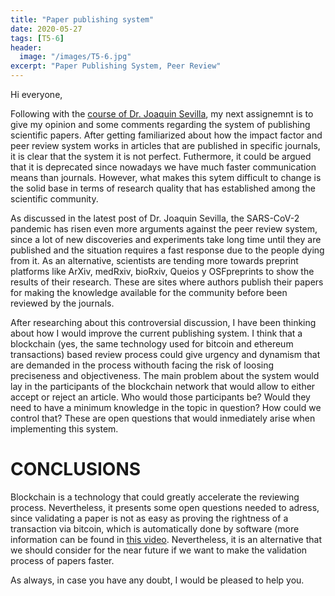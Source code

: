 ```yaml
---
title: "Paper publishing system"
date: 2020-05-27
tags: [T5-6]
header:
  image: "/images/T5-6.jpg"
excerpt: "Paper Publishing System, Peer Review"
---
```

<div id="fb-root"></div>
<script async defer crossorigin="anonymous" src="https://connect.facebook.net/es_ES/sdk.js#xfbml=1&version=v7.0"></script>
Hi everyone,

Following with the [course of Dr. Joaquin Sevilla](https://abai-g9.blogspot.com), my next assignemnt is to give my opinion and some comments regarding the system of publishing scientific papers. After getting familiarized about how the impact factor and peer review system works in articles that are published in specific journals, it is clear that the system it is not perfect. Futhermore, it could be argued that it is deprecated since nowadays we have much faster communication means than journals. However, what makes this sytem difficult to change is the solid base in terms of research quality that has established among the scientific community. 

As discussed in the latest post of Dr. Joaquin Sevilla, the  SARS-CoV-2 pandemic has risen even more arguments against the peer review system, since a lot of new discoveries and experiments take long time until they are published and the situation requires a fast response due to the people dying from it. As an alternative, scientists are tending more towards preprint platforms like ArXiv, medRxiv, bioRxiv, Queios y OSFpreprints to show the results of their research. These are sites where authors publish their papers for making the knowledge available for the community before been reviewed by the journals.

After researching about this controversial discussion, I have been thinking about how I would improve the current publishing system. I think that a blockchain (yes, the same technology used for bitcoin and ethereum transactions) based review process could give urgency and dynamism that are demanded in the process withouth facing the risk of loosing preciseness and objectiveness. The main problem about the system would lay in the participants of the blockchain network that would allow to either accept or reject an article. Who would those participants be? Would they need to have a minimum knowledge in the topic in question? How could we control that? These are open questions that would inmediately arise when implementing this system.

# CONCLUSIONS

Blockchain is a technology that could greatly accelerate the reviewing process. Nevertheless, it presents some open questions needed to adress, since validating a paper is not as easy as proving the rightness of a transaction via bitcoin, which is automatically done by software (more information can be found in [this video](https://www.youtube.com/watch?v=SSo_EIwHSd4). Nevertheless, it is an alternative that we should consider for the near future if we want to make the validation process of papers faster.

As always, in case you have any doubt, I would be pleased to help you.

<div class="fb-comments" data-href="https://garciand.github.io/presentation/" data-numposts="5" data-width=""></div>